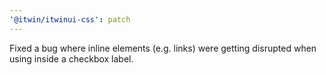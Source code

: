 ```yaml
---
'@itwin/itwinui-css': patch
---
```


Fixed a bug where inline elements (e.g. links) were getting disrupted when using inside a checkbox label.
